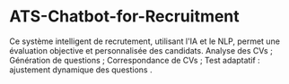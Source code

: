 # ATS-Chatbot-for-Recruitment
Ce système intelligent de recrutement, utilisant l'IA et le NLP, permet une évaluation objective et personnalisée des candidats.  Analyse des CVs ; Génération de questions ; Correspondance de CVs ; Test adaptatif : ajustement dynamique des questions . 
